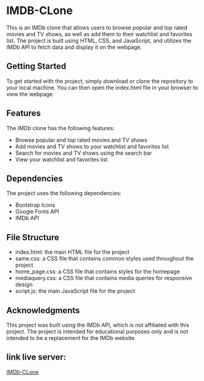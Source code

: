 ﻿# IMDB-CLone

This is an IMDb clone that allows users to browse popular and top rated movies and TV shows, as well as add them to their watchlist and favorites list. The project is built using HTML, CSS, and JavaScript, and utilizes the IMDb API to fetch data and display it on the webpage.

## Getting Started

To get started with the project, simply download or clone the repository to your local machine. You can then open the index.html file in your browser to view the webpage.

## Features

The IMDb clone has the following features:

- Browse popular and top rated movies and TV shows
- Add movies and TV shows to your watchlist and favorites list
- Search for movies and TV shows using the search bar
- View your watchlist and favorites list

## Dependencies

The project uses the following dependencies:

- Bootstrap Icons
- Google Fonts API
- IMDb API

## File Structure

- index.html: the main HTML file for the project
- same.css: a CSS file that contains common styles used throughout the project
- home_page.css: a CSS file that contains styles for the homepage
- mediaquery.css: a CSS file that contains media queries for responsive design
- script.js: the main JavaScript file for the project

## Acknowledgments

This project was built using the IMDb API, which is not affiliated with this project. The project is intended for educational purposes only and is not intended to be a replacement for the IMDb website.
## link live server:
[IMDb-CLone](https://er-abhay-fsd.github.io/IMDb-Clone/)
